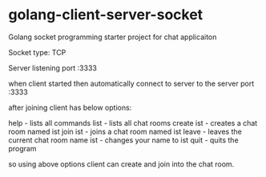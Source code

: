 # golang-client-server-socket
Golang socket programming starter project for chat applicaiton

Socket type: TCP

Server listening port :3333


when client started then automatically connect to server to the server port :3333


after joining client has below options:

help - lists all commands
list - lists all chat rooms
create ist - creates a chat room named ist
join ist - joins a chat room named ist
leave - leaves the current chat room
name ist - changes your name to ist
quit - quits the program


so using above options client can create and join into the chat room.